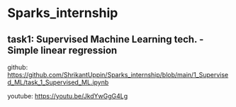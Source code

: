 # Sparks_internship

 ## task1: Supervised Machine Learning tech. -Simple linear regression
github: https://github.com/ShrikantUppin/Sparks_internship/blob/main/1_Supervised_ML/task_1_Supervised_ML.ipynb

youtube: https://youtu.be/JkdYwGgG4Lg
